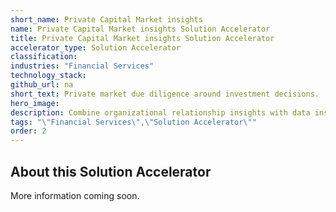 ```yaml
---
short_name: Private Capital Market insights
name: Private Capital Market insights Solution Accelerator
title: Private Capital Market insights Solution Accelerator
accelerator_type: Solution Accelerator
classification: 
industries: "Financial Services"
technology_stack: 
github_url: na
short_text: Private market due diligence around investment decisions.
hero_image: 
description: Combine organizational relationship insights with data insights from Pitchbook an industry data knowledge base around VC, PE, and M&A landscapes for the private market due diligence around investment decisions.
tags: "\"Financial Services\",\"Solution Accelerator\""
order: 2
---
```

## About this Solution Accelerator

More information coming soon.
